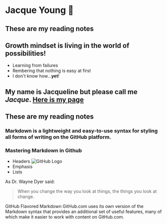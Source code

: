# Jacque Young :metal:
## These are my reading notes

## Growth mindset is living in the world of possibilities!
- Learning from failures
- Rembering that nothing is easy at first
- I don't know how...**yet**!

## My name is Jacqueline but please call me *Jacque*.  [Here is my page](https://jyoung7834.github.io/reading-notes/)

## These are my reading notes
### Markdown is a lightweight and easy-to-use syntax for styling all forms of writing on the GitHub platform.
### Mastering Markdown in Github 

* Headers
![GitHub Logo](/images/logo.png)
* Emphasis
* Lists

As Dr. Wayne Dyer said:
> When you change the way you look at things, the things you look at change.

GitHub Flavored Markdown
GitHub.com uses its own version of the Markdown syntax that provides an additional set of useful features, many of which make it easier to work with content on GitHub.com.
